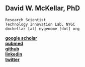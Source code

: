## **David W. McKellar, PhD**  

```
Research Scientist  
Technology Innovation Lab, NYGC
dmckellar [at] nygenome [dot] org  
```  

[**google scholar**](https://scholar.google.com/citations?user=Hta5xCcAAAAJ&hl=en&oi=ao)  
[**pubmed**](https://pubmed.ncbi.nlm.nih.gov/?term=David+McKellar%5BAuthor%5D&sort=date)  
[**github**](https://github.com/mckellardw)  
[**linkedin**](https://www.linkedin.com/in/dwmckellar/)  
[**twitter**](https://twitter.com/dwmckellar)

